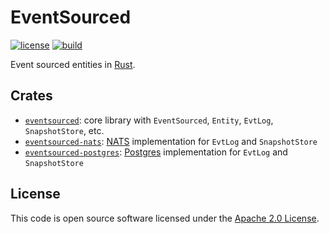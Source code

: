 # EventSourced

[![license][license-badge]][license-url]
[![build][build-badge]][build-url]

[license-badge]: https://img.shields.io/github/license/hseeberger/eventsourced
[license-url]: https://github.com/hseeberger/eventsourced/blob/main/LICENSE
[build-badge]: https://img.shields.io/github/actions/workflow/status/hseeberger/eventsourced/ci.yaml
[build-url]: https://github.com/hseeberger/eventsourced/actions/workflows/ci.yaml

Event sourced entities in [Rust](https://www.rust-lang.org/).

## Crates

- [`eventsourced`](https://github.com/hseeberger/eventsourced/blob/main/eventsourced/README.md): core library with `EventSourced`, `Entity`, `EvtLog`, `SnapshotStore`, etc.
- [`eventsourced-nats`](https://github.com/hseeberger/eventsourced/blob/main/eventsourced-nats/README.md): [NATS](https://nats.io/) implementation for `EvtLog` and `SnapshotStore`
- [`eventsourced-postgres`](https://github.com/hseeberger/eventsourced/blob/main/eventsourced-postgres/README.md): [Postgres](https://www.postgresql.org/) implementation for `EvtLog` and `SnapshotStore`

## License ##

This code is open source software licensed under the [Apache 2.0 License](http://www.apache.org/licenses/LICENSE-2.0.html).
